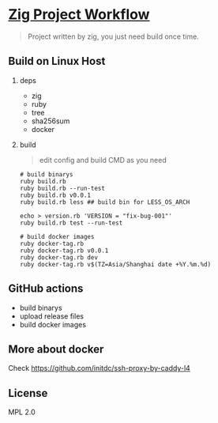 # [Zig Project Workflow](https://github.com/initdc/zig-project-workflow)

> Project written by zig, you just need build once time.

## Build on Linux Host

1. deps 

    - zig
    - ruby
    - tree
    - sha256sum
    - docker

2. build 

    > edit config and build CMD as you need

    ```
    # build binarys
    ruby build.rb
    ruby build.rb --run-test
    ruby build.rb v0.0.1
    ruby build.rb less ## build bin for LESS_OS_ARCH

    echo > version.rb 'VERSION = "fix-bug-001"'
    ruby build.rb test --run-test
    
    # build docker images
    ruby docker-tag.rb
    ruby docker-tag.rb v0.0.1
    ruby docker-tag.rb dev
    ruby docker-tag.rb v$(TZ=Asia/Shanghai date +%Y.%m.%d)
    ```

## GitHub actions

- build binarys
- upload release files
- build docker images

## More about docker

Check https://github.com/initdc/ssh-proxy-by-caddy-l4

## License

MPL 2.0